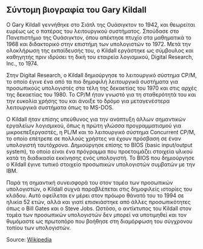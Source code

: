 ## Σύντομη βιογραφία του Gary Kildall

Ο Gary Kildall γεννήθηκε στο Σιάτλ της Ουάσιγκτον το 1942, και θεωρείται ευρέως ως ο πατέρας του λειτουργικού συστήματος. Σπούδασε στο Πανεπιστήμιο της Ουάσιγκτον, όπου απέκτησε πτυχίο στα μαθηματικά το 1968 και διδακτορικό στην επιστήμη των υπολογιστών το 1972. Μετά την ολοκλήρωση της εκπαίδευσής του, ο Kildall εργάστηκε ως σύμβουλος και καθηγητής πριν ιδρύσει τη δική του εταιρεία λογισμικού, Digital Research, Inc., το 1974.

Στην Digital Research, ο Kildall δημιούργησε το λειτουργικό σύστημα CP/M, το οποίο έγινε ένα από τα πιο δημοφιλή λειτουργικά συστήματα για προσωπικούς υπολογιστές στα τέλη της δεκαετίας του 1970 και στις αρχές της δεκαετίας του 1980. Το CP/M ήταν γνωστό για τη σταθερότητά του και την ευκολία χρήσης του και άνοιξε το δρόμο για μεταγενέστερα λειτουργικά συστήματα όπως το MS-DOS.

Ο Kildall ήταν επίσης υπεύθυνος για την ανάπτυξη άλλων σημαντικών εργαλείων λογισμικού, όπως η πρώτη γλώσσα προγραμματισμού για μικροεπεξεργαστές, η PL/M και το λειτουργικό σύστημα Concurrent CP/M, το οποίο επέτρεπε σε πολλούς χρήστες να έχουν πρόσβαση σε έναν υπολογιστή ταυτόχρονα. Δημιούργησε επίσης το BIOS (basic input/output system), το οποίο είναι ένα πρόγραμμα που προετοιμάζει στοιχεία υλικού κατά τη διαδικασία εκκίνησης ενός υπολογιστή. Το BIOS που δημιούργησε ο Kildall έγινε τυπικό στοιχείο προσωπικών υπολογιστών συμβατών με την IBM.

Παρά τη σημαντική συνεισφορά του στον τομέα των προσωπικών υπολογιστών, ο Kildall συχνά παραβλέπεται στις δημοφιλείς ιστορίες του κλάδου. Αυτό οφείλεται εν μέρει στον πρόωρο θάνατό του το 1994 σε ηλικία 52 ετών, αλλά και γιατί επισκιάστηκε από άλλες προσωπικότητες όπως ο Bill Gates και ο Steve Jobs. Ωστόσο, ο αντίκτυπος του Kildall στον τομέα των προσωπικών υπολογιστών δεν μπορεί να υποτιμηθεί και τον θυμόμαστε ως πρωτοπόρο που βοήθησε στη διαμόρφωση του σύγχρονου τοπίου των υπολογιστών.

Source: [Wikipedia](https://en.wikipedia.org/wiki/Gary_Kildall)
